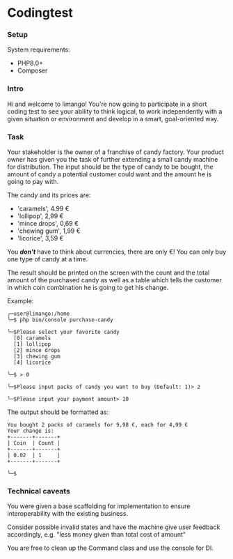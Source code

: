 Codingtest
=========

### Setup
System requirements:
- PHP8.0+
- Composer

### Intro
Hi and welcome to limango! You're now going to participate in
a short coding test to see your ability to think logical, 
to work independently with a given situation or environment and
develop in a smart, goal-oriented way.

### Task
Your stakeholder is the owner of a franchise of candy factory. Your product owner
has given you the task of further extending a small candy machine for distribution. 
The input should be the type of candy to be bought, 
the amount of candy a potential customer could want and the amount he is
going to pay with.

The candy and its prices are:
- 'caramels', 4.99 €
- 'lollipop', 2,99 €
- 'mince drops', 0,69 €
- 'chewing gum', 1,99 €
- 'licorice', 3,59 €

You ***don't*** have to think about currencies, there are only €!
You can only buy one type of candy at a time.

The result should be printed on the screen with the count and 
the total amount of the purchased candy as well as a table 
which tells the customer in which coin combination he is going
to get his change.

Example:

```
╭─user@limango:/home
╰─$ php bin/console purchase-candy

╰─$Please select your favorite candy
  [0] caramels
  [1] lollipop
  [2] mince drops
  [3] chewing gum
  [4] licorice
  
╰─$ > 0

╰─$Please input packs of candy you want to buy (Default: 1)> 2

╰─$Please input your payment amount> 10
```

The output should be formatted as:
```
You bought 2 packs of caramels for 9,98 €, each for 4,99 € 
Your change is:
+-------+-------+
| Coin  | Count |
+-------+-------+
| 0.02  | 1     |
+-------+-------+

╰─$ 
```
### Technical caveats
You were given a base scaffolding for implementation to ensure interoperability 
with the existing business. 

Consider possible invalid states and have the machine give user feedback
accordingly, e.g. "less money given than total cost of amount"

You are free to clean up the Command class and use the console for DI.